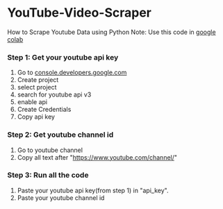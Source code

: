 # YouTube-Video-Scraper
How to Scrape Youtube Data using Python
Note: Use this code in <a href="https://colab.research.google.com/">google colab</a>

### Step 1: Get your youtube api key
1. Go to <a href="console.developers.google.com">console.developers.google.com</a>
2. Create project
3. select project
4. search for youtube api v3
5. enable api
6. Create Credentials
7. Copy api key

### Step 2: Get youtube channel id
1. Go to youtube channel
2. Copy all text after "https://www.youtube.com/channel/"

### Step 3: Run all the code
1. Paste your youtube api key(from step 1) in "api_key".
2. Paste your youtube channel id
